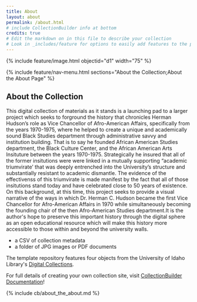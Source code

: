 ```yaml
---
title: About
layout: about
permalink: /about.html
# include CollectionBuilder info at bottom
credits: true
# Edit the markdown on in this file to describe your collection
# Look in _includes/feature for options to easily add features to the page
---
```


{% include feature/image.html objectid="d1" width="75" %}

{% include feature/nav-menu.html sections="About the Collection;About the About Page" %}

## About the Collection

This digital collection of materials as it stands is a launching pad to a larger project which seeks to forground the history that chronicles Herman Hudson’s role as Vice Chancellor of Afro-American Affairs, specifically from the years 1970-1975, where he helped to create a unique and academically sound Black Studies department through administrative savvy and institution building. That is to say he founded African American Studies department, the Black Culture Center, and the African American Arts Insituture between the years 1970-1975. Strategically he insured that all of the former insitutions were were linked in a mutually supporting “academic triumvirate’ that was deeply entrenched into the University’s structure and substantially resistant to academic dismantle. The evidence of the effectivenss of this triumvirate is made manifest by the fact that all of those insitutions stand today and have celebrated close to 50 years of existence. On this background, at this time, this project seeks to provide a visual narrative of the ways in which Dr. Herman C. Hudson became the first Vice Chancellor for Afro-American Affairs in 1970 while simultaneously becoming the founding chair of the then Afro-American Studies department.It is the author's hope to preserve this important history through the digital sphere as an open educational resource which will make this history more accessible to those within and beyond the university walls.
- a CSV of collection metadata
- a folder of JPG images or PDF documents

The template repository features four objects from the University of Idaho Library's [Digital Collections](https://www.lib.uidaho.edu/digital). 

For full details of creating your own collection site, visit [CollectionBuilder Documentation](https://collectionbuilder.github.io/cb-docs/)!

<!-- IMPORTANT!!! DELETE this comment and the include below when you are finished editing this page for your collection. The include below introduces about page features. They will show up on your collection's about page until you delete it.  -->
{% include cb/about_the_about.md %} 
